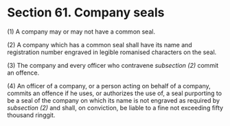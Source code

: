 # Section 61. Company seals

\(1\) A company may or may not have a common seal.

\(2\) A company which has a common seal shall have its name and registration number engraved in legible romanised characters on the seal.

\(3\) The company and every officer who contravene _subsection \(2\)_ commit an offence.

\(4\) An officer of a company, or a person acting on behalf of a company, commits an offence if he uses, or authorizes the use of, a seal purporting to be a seal of the company on which its name is not engraved as required by _subsection \(2\)_ and shall, on conviction, be liable to a fine not exceeding fifty thousand ringgit.

